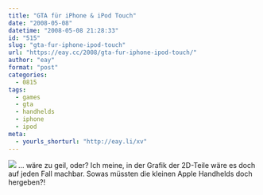 ```yaml
---
title: "GTA für iPhone & iPod Touch"
date: "2008-05-08"
datetime: "2008-05-08 21:28:33"
id: "515"
slug: "gta-fur-iphone-ipod-touch"
url: "https://eay.cc/2008/gta-fur-iphone-ipod-touch/"
author: "eay"
format: "post"
categories:
  - 0815
tags:
  - games
  - gta
  - handhelds
  - iphone
  - ipod
meta:
  - yourls_shorturl: "http://eay.li/xv"
---
```


![](/uploads/2008/iphone_gta.jpg) ... wäre zu geil, oder? Ich meine, in der Grafik der 2D-Teile wäre es doch auf jeden Fall machbar. Sowas müssten die kleinen Apple Handhelds doch hergeben?!
